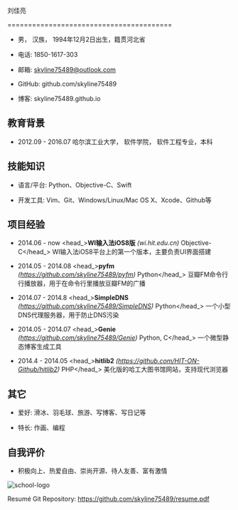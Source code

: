 刘佳亮

========================================

- 男， 汉族， 1994年12月2日出生，籍贯河北省

- 电话: 1850-1617-303

- 邮箱: skyline75489@outlook.com

- GitHub: github.com/skyline75489

- 博客: skyline75489.github.io

教育背景
--------

- 2012.09 - 2016.07 哈尔滨工业大学，  软件学院，  软件工程专业，本科

技能知识
--------

- 语言/平台: Python、Objective-C、Swift

- 开发工具: Vim、Git、Windows/Linux/Mac OS X、Xcode、Github等

项目经验
--------

- <datetime>2014.06 - now</datetime> <head_>**WI输入法iOS8版** *(wi.hit.edu.cn)* <lang>Objective-C</lang></head_>
<description>WI输入法iOS8平台上的第一个版本，主要负责UI界面搭建</description>

- <datetime>2014.05 - 2014.08</datetime> <head_>**pyfm** *(https://github.com/skyline75489/pyfm)* <lang>Python</lang></head_>
<description>豆瓣FM命令⾏行播放器，用于在命令行里播放豆瓣FM的广播</description>

- <datetime>2014.07 - 2014.8</datetime> <head_>**SimpleDNS** *(https://github.com/skyline75489/SimpleDNS)* <lang>Python</lang></head_>
<description>一个小型DNS代理服务器，用于防⽌DNS污染</description>

- <datetime>2014.05 - 2014.07</datetime> <head_>**Genie** *(https://github.com/skyline75489/Genie)*  <lang>Python, C</lang></head_>
<description>一个微型静态博客生成工具</description>

- <datetime>2014.4 - 2014.05</datetime> <head_>**hitlib2** *(https://github.com/HIT-ON-Github/hitlib2)* <lang>PHP</lang></head_>
<description>美化版的哈工大图书馆网站，支持现代浏览器</description>


其它
----

- 爱好: 滑冰、羽毛球、旅游、写博客、写日记等

- 特长: 作画、编程

自我评价
--------

- 积极向上、热爱自由、崇尚开源、待人友善、富有激情

![school-logo](../images/hit_logo.jpg)

<footnote>Resumé Git Repository: https://github.com/skyline75489/resume.pdf</footnote>
